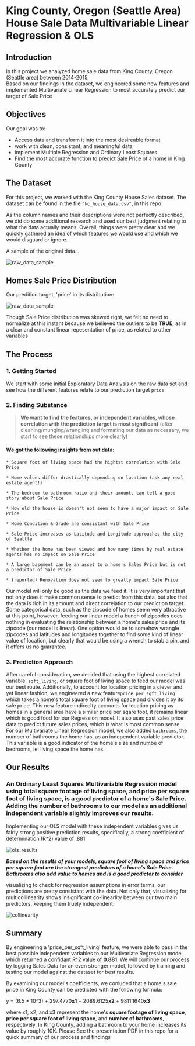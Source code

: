 
# King County, Oregon (Seattle Area) House Sale Data Multivariable Linear Regression & OLS


## Introduction

In this project we analyzed home sale data from King County, Oregon (Seattle area) between 2014-2015.  
Based on our findings in the dataset, we engineered some new features and implemented Multivariate Linear Regression to most accurately predict our target of Sale Price


## Objectives
Our goal was to:
* Access data and transform it into the most desireable format
* work with clean, consistant, and meaningful data 
* implement Multiple Regression and Ordinary Least Squares
* Find the most accurate function to predict Sale Price of a home in King County



## The Dataset

For this project, we worked with the King County House Sales dataset.  The dataset can be found in the file `"kc_house_data.csv"`, in this repo. 

As the column names and their descriptions were not perfectly described, we did do some additional research and used our best judgment relating to what the data actually means.  Overall, things were pretty clear and we quickly gathered an idea of which features we would use and which we would disguard or ignore.

A sample of the original data...

![raw_data_sample](https://raw.githubusercontent.com/DIGITALFRANK/dsc-v2-mod1-final-project/master/raw_data_sample.png)




## Homes Sale Price Distribution

Our predition target, 'price' in its distribution:

![raw_data_sample](https://raw.githubusercontent.com/DIGITALFRANK/dsc-v2-mod1-final-project/master/price_dist.png)


Though Sale Price distribution was skewed right, we felt no need to normalize at this instant because we believed the outliers to be **TRUE**, as in a clear and constant linear repesentation of price, as related to other variables


## The Process

### 1. Getting Started

We start with some initial Exploratary Data Analysis on the raw data set and see how the different features relate to our prediction target `price`.

### 2. Finding Substance

> **We want to find the features, or independent variables, whose correlation with the prediction target is most significant** (after cleaning/munging/wrangling and formating our data as necessary, we start to see these relationships more clearly)


#### We got the following insights from out data:

    * Square foot of living space had the hightst correlation with Sale Price
    
    * Home values differ drastically depending on location (ask any real estate agent!)
    
    * The bedroom to bathroom ratio and their amounts can tell a good story about Sale Price
    
    * How old the house is doesn't not seem to have a major impact on Sale Price
    
    * Home Condition & Grade are consistant with Sale Price
    
    * Sale Price increases as Latitude and Longitude approaches the city of Seattle
    
    * Whether the home has been viewed and how many times by real estate agents has no impact on Sale Price 
    
    * A large basement can be an asset to a home's Sales Price but is not a predictor of Sale Price
    
    * (reported) Renovation does not seem to greatly impact Sale Price

Our model will only be good as the data we feed it.  It is very important that not only does it make common sense to predict from this data, but also that the data is rich in its amount and direct correlation to our prediction target.  Some categorical data, such as the zipcode of homes seem very attractive at this point, however, feeding our linear model a bunch of zipcodes does nothing in evaluating the relationship between a home's sales price and its zipcode (our model is linear).  One option would be to somehow wrangle zipcodes and latitudes and longitudes together to find some kind of linear value of location, but clearly that would be using a wrench to stab a pin, and it offers us no guarantee.



### 3. Prediction Approach

After careful consideration, we decided that using the highest correlated variable, `sqft_living`, or square foot of living space to feed our model was our best route.  Additionally, to account for location pricing in a clever and yet linear fashion, we engineered a new feature`price_per_sqft_living` which takes a home's total square foot of living space and divides it by its sale price.  This new feature indireclty accounts for location pricing as homes in a general area have a similar price per sqare foot, it remains linear which is good food for our Regression model.  It also uses past sales price data to predict future sales prices, which is what is most common sense.  For our Multivariate Linear Regression model, we also added `bathrooms`, the number of bathrooms the home has, as an independent variable predictor.  This variable is a good indicator of the home's size and numbe of bedrooms, ie: living space the home has.  



## Our Results


### An Ordinary Least Squares Multivariable Regression model using total square footage of living space, and price per square foot of living space, is a good predictor of a home's Sale Price.   Adding the number of bathrooms to our model as an additional independent variable slightly improves our results.

Implementing our OLS model with these independent variables gives us fairly strong positive prediction results,
specifically, a strong coefficient of determination (R^2) value of .881
      
![ols_results](https://raw.githubusercontent.com/DIGITALFRANK/dsc-v2-mod1-final-project/master/ols_results.png)

 

**_Based on the results of your models, square foot of living space and price per square foot are the strongest predictors of a home's Sale Price.  Bathrooms also add value to homes and is a good predictor to consider_**

visualizing to check for regression assumptions in error terms, our predictions are pretty consistant with the data.
Not only that, visualizing for multicollinearity shows insignificant co-linearlity between our two main predictors, keeping them truely independent.

![collinearity](https://raw.githubusercontent.com/DIGITALFRANK/dsc-v2-mod1-final-project/master/collinearity.png)



## Summary

By engineering a 'price_per_sqft_living' feature, we were able to pass in the best possible independent variables to our Multivariate Regression model, which returned a confidant R^2 value of **0.881**.  We will continue our process by logging Sales Data for an even stronger model, followed by training and testing our model against the dataset for best results.

By examining our model's coefficients, we conluded that a home's sale price in King County can be predicted with the following formula:

y = (6.5 * 10^3) + 297.4770**x1** + 2089.6125**x2** + 9811.1640**x3**

where x1, x2, and x3 represent the home's **square footage of living space**, **price per square foot of living space**, and **number of bathrooms**, respectively.  In King County, adding a bathroom to your home increases its value by roughly 10K. Please See the presentation PDF in this repo for a quick summary of our process and findings



